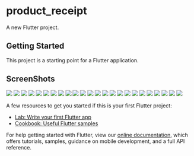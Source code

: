 # product_receipt

A new Flutter project.

## Getting Started

This project is a starting point for a Flutter application.
## ScreenShots
<img src="screenshots/01.jpg">
<img src="screenshots/02.jpg">
<img src="screenshots/03.jpg">
<img src="screenshots/04.jpg">
<img src="screenshots/05.jpg">
<img src="screenshots/06.jpg">
<img src="screenshots/07.jpg">
<img src="screenshots/08.jpg">
<img src="screenshots/09.jpg">
<img src="screenshots/10.jpg">
<img src="screenshots/11.jpg">
<img src="screenshots/12.jpg">
<img src="screenshots/13.jpg">
<img src="screenshots/14.jpg">
<img src="screenshots/15.jpg">
<img src="screenshots/16.jpg">
<img src="screenshots/17.jpg">
<img src="screenshots/18.jpg">
<img src="screenshots/19.jpg">
<img src="screenshots/20.jpg">
<img src="screenshots/21.jpg">
<img src="screenshots/22.jpg">
<img src="screenshots/23.jpg">
<img src="screenshots/24.jpg">

A few resources to get you started if this is your first Flutter project:

- [Lab: Write your first Flutter app](https://flutter.dev/docs/get-started/codelab)
- [Cookbook: Useful Flutter samples](https://flutter.dev/docs/cookbook)

For help getting started with Flutter, view our
[online documentation](https://flutter.dev/docs), which offers tutorials,
samples, guidance on mobile development, and a full API reference.



